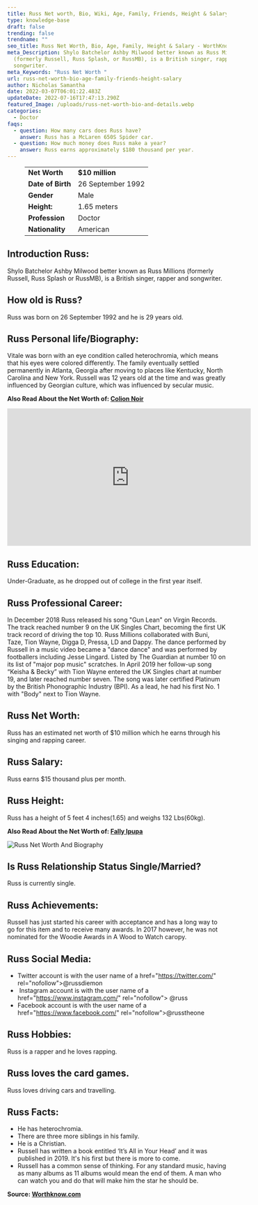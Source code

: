 ```yaml
---
title: Russ Net worth, Bio, Wiki, Age, Family, Friends, Height & Salary
type: knowledge-base
draft: false
trending: false
trendname: ""
seo_title: Russ Net Worth, Bio, Age, Family, Height & Salary - WorthKnow
meta_Description: Shylo Batchelor Ashby Milwood better known as Russ Millions
  (formerly Russell, Russ Splash, or RussMB), is a British singer, rapper, and
  songwriter.
meta_Keywords: "Russ Net Worth "
url: russ-net-worth-bio-age-family-friends-height-salary
author: Nicholas Samantha
date: 2022-03-07T06:01:22.483Z
updateDate: 2022-07-16T17:47:13.290Z
featured_Image: /uploads/russ-net-worth-bio-and-details.webp
categories:
  - Doctor
faqs:
  - question: How many cars does Russ have?
    answer: Russ has a McLaren 650S Spider car.
  - question: How much money does Russ make a year?
    answer: Russ earns approximately $180 thousand per year.
---
```

<figure class="wp-block-table is-style-stripes">
  <table>
    <tbody>
      <tr>
        <td>
          <strong>Net Worth</strong>
        </td>
        <td>
          <strong>$10 million</strong>
        </td>
      </tr>
      <tr>
        <td>
          <strong>Date of Birth</strong>
        </td>
        <td>26 September 1992</td>
      </tr>
      <tr>
        <td>
          <strong>Gender</strong>
        </td>
        <td>Male</td>
      </tr>
      <tr>
        <td>
          <strong>Height:</strong>
        </td>
        <td>1.65 meters</td>
      </tr>
      <tr>
        <td>
          <strong>Profession</strong>
        </td>
        <td>Doctor</td>
      </tr>
      <tr>
        <td>
          <strong>Nationality</strong>
        </td>
        <td>American</td>
      </tr>
    </tbody>
  </table>
</figure>

## Introduction Russ:

Shylo Batchelor Ashby Milwood better known as Russ Millions (formerly Russell, Russ Splash or RussMB), is a British singer, rapper and songwriter.

## How old is Russ?

Russ was born on 26 September 1992 and he is 29 years old.

## Russ Personal life/Biography:

Vitale was born with an eye condition called heterochromia, which means that his eyes were colored differently. The family eventually settled permanently in Atlanta, Georgia after moving to places like Kentucky, North Carolina and New York. Russell was 12 years old at the time and was greatly influenced by Georgian culture, which was influenced by secular music.

**Also Read About the Net Worth of: <a href="https://worthknow.com/colion-noir-net-worth-bio-wiki-age-family-friends-height-salary/" target="_blank" rel="noopener">Colion Noir</a>**

<iframe width="560" height="315" src="https://www.youtube.com/embed/l0k_6PgXX-k" title="YouTube video player" frameborder="0" allow="accelerometer; autoplay; clipboard-write; encrypted-media; gyroscope; picture-in-picture" allowfullscreen></iframe>

## Russ Education:

Under-Graduate, as he dropped out of college in the first year itself.

## Russ Professional Career:

In December 2018 Russ released his song "Gun Lean" on Virgin Records. The track reached number 9 on the UK Singles Chart, becoming the first UK track record of driving the top 10. Russ Millions collaborated with Buni, Taze, Tion Wayne, Digga D, Pressa, LD and Dappy. The dance performed by Russell in a music video became a "dance dance" and was performed by footballers including Jesse Lingard. Listed by The Guardian at number 10 on its list of "major pop music" scratches. In April 2019 her follow-up song “Keisha & Becky” with Tion Wayne entered the UK Singles chart at number 19, and later reached number seven. The song was later certified Platinum by the British Phonographic Industry (BPI). As a lead, he had his first No. 1 with "Body" next to Tion Wayne.

## Russ Net Worth:

Russ has an estimated net worth of $10 million which he earns through his singing and rapping career.

## Russ Salary:

Russ earns $15 thousand plus per month.

## Russ Height:

Russ has a height of 5 feet 4 inches(1.65) and weighs 132 Lbs(60kg).

**Also Read About the Net Worth of: <a href="https://worthknow.com/fally-ipupa-net-worth-bio-wiki-age-family-friends-height-salary/" target="_blank" rel="noopener">Fally Ipupa</a>**

![Russ Net Worth And Biography](/uploads/russ-.webp)

## Is Russ Relationship Status Single/Married?

Russ is currently single.

## Russ Achievements:

Russell has just started his career with acceptance and has a long way to go for this item and to receive many awards. In 2017 however, he was not nominated for the Wооdіе Awаrds in A Wood to Watch сагору.

## Russ Social Media:

* Twitter account is with the user name of a href="[](https://bbquing.com/)https://twitter.com/" rel="nofollow">@russdiemon</a>
*  Instagram account is with the user name of a href="[](https://bbquing.com/)https://www.instagram.com/" rel="nofollow"> @russ</a>
* Facebook account is with the user name of a href="[](https://bbquing.com/)https://www.facebook.com/" rel="nofollow">@russtheone </a>

## Russ Hobbies:

Russ is a rapper and he loves rapping.

## Russ loves the card games.

Russ loves driving cars and travelling.

## Russ Facts:

* He has heterochromia. 
* There are three more siblings in his family.
* He is a Christian.
* Russell has written a book entitled ‘It’s All in Your Head’ and it was published in 2019. It's his first but there is more to come.
* Russell has a common sense of thinking. For any standard music, having as many albums as 11 albums would mean the end of them. A man who can watch you and do that will make him the star he should be.

**Source: <a href="https://worthknow.com/" target="_blank" rel="noopener">Worthknow.com</a>**